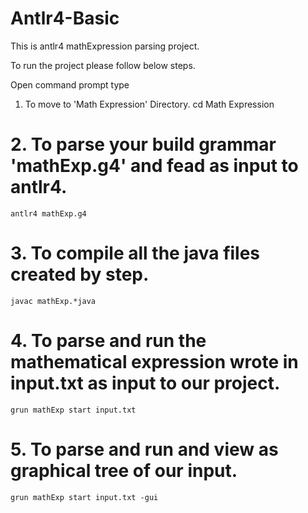 # Antlr4-Basic
This is antlr4 mathExpression parsing project.

To run the project please follow below steps.

Open command prompt type 

 1. To move to 'Math Expression' Directory.
    cd Math Expression
    
# 2. To parse your build grammar 'mathExp.g4' and fead as input to antlr4.
    antlr4 mathExp.g4
    
# 3. To compile all the java files created by step.
    javac mathExp.*java

# 4. To parse and run the mathematical expression wrote in input.txt as input to our project.
    grun mathExp start input.txt
  
# 5. To parse and run and view as graphical tree of our input.    
    grun mathExp start input.txt -gui
    
    
